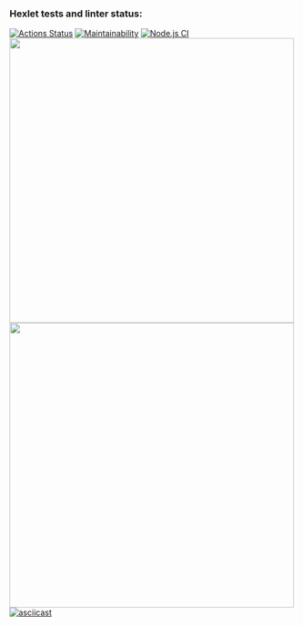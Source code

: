 ### Hexlet tests and linter status:
[![Actions Status](https://github.com/danzelito/backend-project-lvl1/workflows/hexlet-check/badge.svg)](https://github.com/danzelito/backend-project-lvl1/actions)
[![Maintainability](https://api.codeclimate.com/v1/badges/a99a88d28ad37a79dbf6/maintainability)](https://codeclimate.com/github/codeclimate/codeclimate/maintainability)
[![Node.js CI](https://github.com/danzelito/backend-project-lvl1/actions/workflows/linter-checker.yml/badge.svg)](https://github.com/danzelito/backend-project-lvl1/actions/workflows/linter-checker.yml)
<a href="https://asciinema.org/a/421976"><img src="https://asciinema.org/a/421976.png" width="500"/></a>
<a href="https://asciinema.org/a/31seF7exWe4IbfS8MVh8JZYQj"><img src="https://asciinema.org/a/31seF7exWe4IbfS8MVh8JZYQj.png" width="500"/></a>
[![asciicast](https://asciinema.org/a/e862aSMfUWYC3hQxshFc5Yy7p.png)](https://asciinema.org/a/e862aSMfUWYC3hQxshFc5Yy7p)
